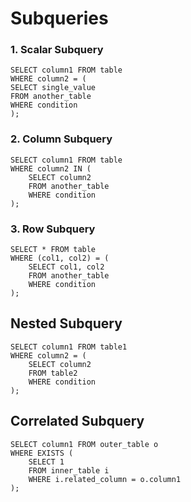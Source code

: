 # Subqueries  
### 1. Scalar Subquery
    SELECT column1 FROM table
    WHERE column2 = (
    SELECT single_value
    FROM another_table
    WHERE condition
    );
### 2. Column Subquery
    SELECT column1 FROM table
    WHERE column2 IN (
        SELECT column2
        FROM another_table
        WHERE condition
    );
### 3. Row Subquery
    SELECT * FROM table
    WHERE (col1, col2) = (
        SELECT col1, col2
        FROM another_table
        WHERE condition
    );
## Nested Subquery
    SELECT column1 FROM table1
    WHERE column2 = (
        SELECT column2
        FROM table2
        WHERE condition
    );
## Correlated Subquery
    SELECT column1 FROM outer_table o
    WHERE EXISTS (
        SELECT 1
        FROM inner_table i
        WHERE i.related_column = o.column1
    );



    
